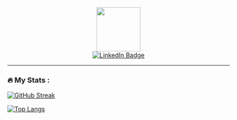 <div id="header" align="center">
  <img src="https://media.giphy.com/media/3kPDmoWdBpQPNhCnUG/giphy.gif" width="100"/>
  
  <div id="badges">
    <a href="https://www.linkedin.com/in/tbnguyen274/">
      <img src="https://img.shields.io/badge/LinkedIn-blue?style=for-the-badge&logo=linkedin&logoColor=white" alt="LinkedIn Badge"/>
    </a>
  </div>
  
  <img src="https://komarev.com/ghpvc/?username=tbnguyen274&style=flat-square&color=blue" alt=""/>
</div>

---

### :fire: My Stats :
[![GitHub Streak](http://github-readme-streak-stats.herokuapp.com?user=tbnguyen274&theme=dark&background=000000)](https://git.io/streak-stats)

[![Top Langs](https://github-readme-stats.vercel.app/api/top-langs/?username=tbnguyen274&layout=compact&theme=vision-friendly-dark)](https://github.com/anuraghazra/github-readme-stats)



<!--
**tbnguyen274/tbnguyen274** is a ✨ _special_ ✨ repository because its `README.md` (this file) appears on your GitHub profile.

Here are some ideas to get you started:

- 🔭 I’m currently working on ...
- 🌱 I’m currently learning ...
- 👯 I’m looking to collaborate on ...
- 🤔 I’m looking for help with ...
- 💬 Ask me about ...
- 📫 How to reach me: ...
- 😄 Pronouns: ...
- ⚡ Fun fact: ...
-->
